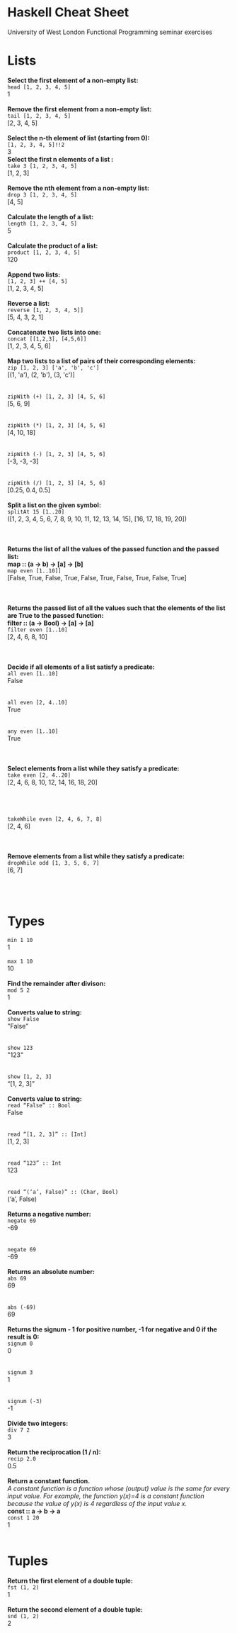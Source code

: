 # Haskell Cheat Sheet
University of West London Functional Programming seminar exercises

# Lists

**Select the first element of a non-empty list:**
<br>`head [1, 2, 3, 4, 5]`
<br>1
<br>
<br>
**Remove the first element from a non-empty list:**
<br>`tail [1, 2, 3, 4, 5]`
<br>[2, 3, 4, 5]
<br>
<br>
**Select the n-th element of list (starting from 0):**
<br>`[1, 2, 3, 4, 5]!!2`
<br>3
<br>
**Select the first n elements of a list :**
<br>`take 3 [1, 2, 3, 4, 5]`
<br>[1, 2, 3]
<br>
<br>
**Remove the nth element from a non-empty list:**
<br>`drop 3 [1, 2, 3, 4, 5]`
<br>[4, 5]
<br>
<br>
**Calculate the length of a list:**
<br>`length [1, 2, 3, 4, 5]`
<br>5
<br>
<br>
**Calculate the product of a list:**
<br>`product [1, 2, 3, 4, 5]`
<br>120
<br>
<br>
**Append two lists:**
<br>`[1, 2, 3] ++ [4, 5]`
<br>[1, 2, 3, 4, 5]
<br>
<br>
**Reverse a list:**
<br>`reverse [1, 2, 3, 4, 5]]`
<br>[5, 4, 3, 2, 1]
<br>
<br>
**Concatenate two lists into one:**
<br>`concat [[1,2,3], [4,5,6]]`
<br>[1, 2, 3, 4, 5, 6]
<br>
<br>
**Map two lists to a list of pairs of their corresponding elements:**
<br>`zip [1, 2, 3] ['a', 'b', 'c']`
<br>[(1, 'a'), (2, 'b'), (3, 'c')]
<br>
<br>
<br>`zipWith (+) [1, 2, 3] [4, 5, 6]`
<br>[5, 6, 9]
<br>
<br>
<br>`zipWith (*) [1, 2, 3] [4, 5, 6]`
<br>[4, 10, 18]
<br>
<br>
<br>`zipWith (-) [1, 2, 3] [4, 5, 6]`
<br>[-3, -3, -3]
<br>
<br>
<br>`zipWith (/) [1, 2, 3] [4, 5, 6]`
<br>[0.25, 0.4, 0.5]
<br>
<br>
**Split a list on the given symbol:**
<br>`splitAt 15 [1..20]`
<br>([1, 2, 3, 4, 5, 6, 7, 8, 9, 10, 11, 12, 13, 14, 15], [16, 17, 18, 19, 20])
<br>
<br>
<br>
<br>
**Returns the list of all the values of the passed function and the passed list:**
<br>**map :: (a -> b) -> [a] -> [b]**
<br>`map even [1..10]]`
<br>[False, True, False, True, False, True, False, True, False, True]
<br>
<br>
<br>
<br>
**Returns the passed list of all the values such that the elements of the list are True to the passed function:**
<br>**filter :: (a -> Bool) -> [a] -> [a]**
<br>`filter even [1..10]`
<br>[2, 4, 6, 8, 10]
<br>
<br>
<br>
<br>
**Decide if all elements of a list satisfy a predicate:**
<br>`all even [1..10]`
<br>False
<br>
<br>
<br>`all even [2, 4..10]`
<br>True
<br>
<br>
<br>`any even [1..10]`
<br>True
<br>
<br>
<br>
<br>
**Select elements from a list while they satisfy a predicate:**
<br>`take even [2, 4..20]`
<br>[2, 4, 6, 8, 10, 12, 14, 16, 18, 20]
<br>
<br>
<br>
<br>
<br>`takeWhile even [2, 4, 6, 7, 8]`
<br>[2, 4, 6]
<br>
<br>
<br>
<br>
**Remove elements from a list while they satisfy a predicate:**
<br>`dropWhile odd [1, 3, 5, 6, 7]`
<br>[6, 7]
<br>
<br>
<br>
<br>
# Types
`min 1 10`
<br>1
<br>
<br>
`max 1 10`
<br>10
<br>
<br>
**Find the remainder after divison:**
<br>`mod 5 2`
<br>1
<br>
<br>
**Converts value to string:**
<br>`show False`
<br>"False"
<br>
<br>
<br>`show 123`
<br>"123"
<br>
<br>
<br>`show [1, 2, 3]`
<br>“[1, 2, 3]”
<br>
<br>
**Converts value to string:**
<br>`read “False” :: Bool`
<br>False
<br>
<br>
<br>`read “[1, 2, 3]” :: [Int]`
<br>[1, 2, 3]
<br>
<br>
<br>`read “123” :: Int`
<br>123
<br>
<br>
<br>`read “(‘a’, False)” :: (Char, Bool)`
<br>(‘a’, False)
<br>
<br>
**Returns a negative number:**
<br>`negate 69`
<br>-69
<br>
<br>
<br>`negate 69`
<br>-69
<br>
<br>
**Returns an absolute number:**
<br>`abs 69`
<br>69
<br>
<br>
<br>`abs (-69)`
<br>69
<br>
<br>
**Returns the signum - 1 for positive number, -1 for negative and 0 if the result is 0:**
<br>`signum 0`
<br>0
<br>
<br>
<br>`signum 3`
<br>1
<br>
<br>
<br>`signum (-3)`
<br>-1
<br>
<br>
**Divide two integers:**
<br>`div 7 2`
<br>3
<br>
<br>
**Return the reciprocation (1 / n):**
<br>`recip 2.0`
<br>0.5
<br>
<br>
**Return a constant function.**
<br>*A constant function is a function whose (output) value is the same for every input value. For example, the function y(x)=4 is a constant function because the value of  y(x) is 4 regardless of the input value x.<br>*
**const :: a -> b -> a**
<br>`const 1 20`
<br>1
<br>
<br>
# Tuples

**Return the first element of a double tuple:**
<br>`fst (1, 2)`
<br>1
<br>
<br>
**Return the second element of a double tuple:**
<br>`snd (1, 2)`
<br>2
<br>
<br>
